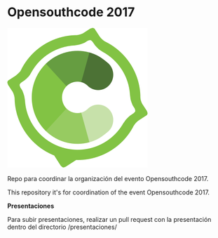 # Opensouthcode 2017

![Opensouthcode](/logos/solo_logo.png)

Repo para coordinar la organización del evento Opensouthcode 2017.

This repository it's for coordination of the event Opensouthcode 2017.

**Presentaciones**

Para subir presentaciones, realizar un pull request con la presentación dentro del directorio /presentaciones/
